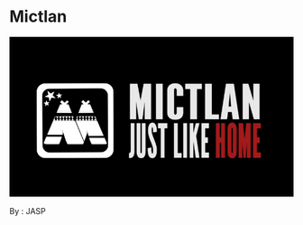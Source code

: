 # Mictlan

![](https://raw.githubusercontent.com/IntroCompuMovil18301/Mictlan/master/Wiki/images/fondo_negro.png)

By :  JASP

